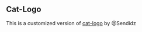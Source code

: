 ## Cat-Logo
This is a customized version of [cat-logo](https://github.com/Sendidz/Graphics/tree/master/Logos/CatLogo "cat-logo") by @Sendidz
